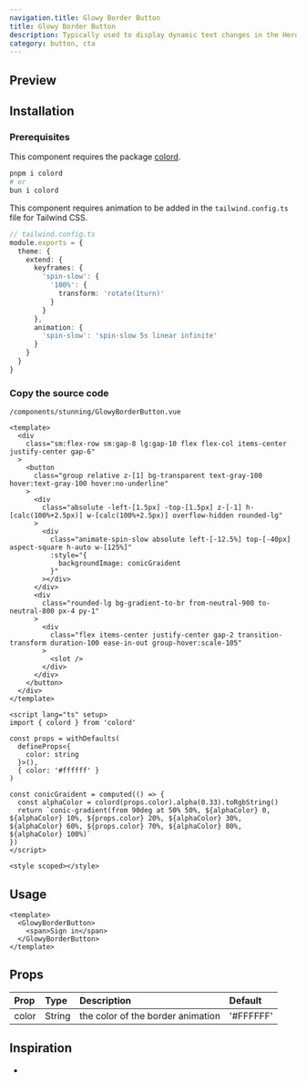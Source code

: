 ```yaml
---
navigation.title: Glowy Border Button
title: Glowy Border Button
description: Typically used to display dynamic text changes in the Hero Section.
category: button, cta
---
```


## Preview

<Playground url="/playground/glowy-border-button"></Playground>

## Installation

### Prerequisites

This component requires the package [colord](https://github.com/omgovich/colord).

```bash
pnpm i colord
# or
bun i colord
```

This component requires animation to be added in the `tailwind.config.ts` file for Tailwind CSS.

```ts
// tailwind.config.ts
module.exports = {
  theme: {
    extend: {
      keyframes: {
        'spin-slow': {
          '100%': {
            transform: 'rotate(1turn)'
          }
        }
      },
      animation: {
        'spin-slow': 'spin-slow 5s linear infinite'
      }
    }
  }
}
```

### Copy the source code

`/components/stunning/GlowyBorderButton.vue`

<CollapseCodeWrapper>

```vue
<template>
  <div
    class="sm:flex-row sm:gap-8 lg:gap-10 flex flex-col items-center justify-center gap-6"
  >
    <button
      class="group relative z-[1] bg-transparent text-gray-100 hover:text-gray-100 hover:no-underline"
    >
      <div
        class="absolute -left-[1.5px] -top-[1.5px] z-[-1] h-[calc(100%+2.5px)] w-[calc(100%+2.5px)] overflow-hidden rounded-lg"
      >
        <div
          class="animate-spin-slow absolute left-[-12.5%] top-[-40px] aspect-square h-auto w-[125%]"
          :style="{
            backgroundImage: conicGraident
          }"
        ></div>
      </div>
      <div
        class="rounded-lg bg-gradient-to-br from-neutral-900 to-neutral-800 px-4 py-1"
      >
        <div
          class="flex items-center justify-center gap-2 transition-transform duration-100 ease-in-out group-hover:scale-105"
        >
          <slot />
        </div>
      </div>
    </button>
  </div>
</template>

<script lang="ts" setup>
import { colord } from 'colord'

const props = withDefaults(
  defineProps<{
    color: string
  }>(),
  { color: '#ffffff' }
)

const conicGraident = computed(() => {
  const alphaColor = colord(props.color).alpha(0.33).toRgbString()
  return `conic-gradient(from 90deg at 50% 50%, ${alphaColor} 0, ${alphaColor} 10%, ${props.color} 20%, ${alphaColor} 30%, ${alphaColor} 60%, ${props.color} 70%, ${alphaColor} 80%, ${alphaColor} 100%)`
})
</script>

<style scoped></style>
```

</CollapseCodeWrapper>

## Usage

```vue
<template>
  <GlowyBorderButton>
    <span>Sign in</span>
  </GlowyBorderButton>
</template>
```

## Props

| Prop  | Type   | Description                       | Default   |
| :---- | :----- | :-------------------------------- | :-------- |
| color | String | the color of the border animation | '#FFFFFF' |

## Inspiration

-
